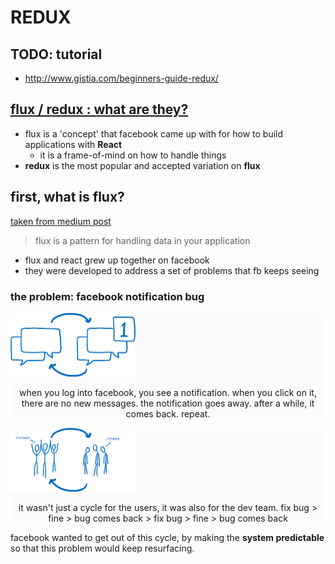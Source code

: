 # REDUX

## TODO: tutorial
- http://www.gistia.com/beginners-guide-redux/

## [flux / redux : what are they?](https://www.reddit.com/r/reactjs/comments/3v5klh/eli5_what_are_flux_and_redux_and_how_are_the_two/)
- flux is a 'concept' that facebook came up with for how to build applications with **React**
	- it is a frame-of-mind on how to handle things
- **redux** is the most popular and accepted variation on **flux**

## first, what is flux?
[taken from medium post](https://code-cartoons.com/a-cartoon-guide-to-flux-6157355ab207)

> flux is a pattern for handling data in your application

- flux and react grew up together on facebook
- they were developed to address a set of problems that fb keeps seeing

### the problem: facebook notification bug

<div class="container" style="background-color: #FCFBFB">
	<div class="row">
		<div class="col-xs-6">
			<img src="./images/01.png" alt="notification bug" width="200"/>
			<p align="center" style="font-size: 7">
				when you log into facebook, you see a notification.
				when you click on it, there are no new messages.
				the notification goes away.
				after a while, it comes back.
				repeat.
			</p>
		</div>
	</div>
</div>

<div class="container" style="background-color: #FCFBFB">
	<div class="row">
		<div class="col-xs-6">
			<img src="./images/02.png" alt="endless cycle" width="200" />
			<p align="center" style="font-size: 7">
				it wasn't just a cycle for the users, it was also for the dev team.
				fix bug > fine > bug comes back > fix bug > fine > bug comes back
			</p>
		</div>
	</div>
</div>

facebook wanted to get out of this cycle, by making the **system predictable** so that this problem would keep resurfacing.

